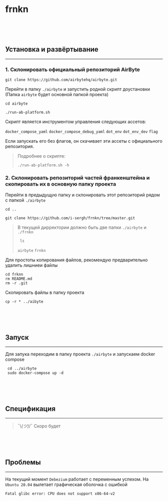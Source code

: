 # frnkn

<br><br><br>


## Установка и развёртывание

---

### 1. Склонировать официальный репозиторий AirByte

  ```
  git clone https://github.com/airbytehq/airbyte.git
  ```
  
Перейти в папку `./airbyte` и запустить родной скрипт доустановки
(Папка `airbyte` будет основной папкой проекта)
  ```
  cd airbyte

  ./run-ab-platform.sh
  ```
Скрипт является инструментом управления следующих ассетов:
  <p>
    
  `docker_compose_yaml` `docker_compose_debug_yaml` `dot_env` `dot_env_dev` `flag`
  </p>
  <p>
Если запускать его без флагов, он скачивает эти ассеты с официального репозитория.
  </p>
  
  >Подробнее о скрипте:
  >```
  >./run-ab-platform.sh -h 
  >```

  
###  2. Склонировать репозиторий частей франкенштейна и скопировать их в основную папку проекта

Перейти в предыдущую папку и склонировать этот репозиторий рядом с папкой `./airbyte`
```
cd ..

git clone https://github.com/i-sergh/frnkn/tree/master.git
```

> В текущей дирректории должно быть две папки `./airbyte` и `./frnkn`
> ```
>  ls
> ```
>  `airbyte` `frnkn`

Для простоты копирования файлов, рекомендую предварительно удалить лишниеи файлы
```
cd frknn
rm README.md
rm -r .git
```
Скопировать файлы в папку проекта
```
cp -r * ../aibyte
```

<br><br><br>

## Запуск

---

Для запука переходим в папку проекта `./airbyte` и запускаем docker compose
```
 cd ../airbyte
 sudo docker-compose up -d
```
<br><br><br>

## Спецификация

---

> ¯\\_(ツ)_/¯ Скоро будет

<br><br><br>

## Проблемы

---

 На текущий момент `Debezium` работает с переменным успехом. На `Ubuntu 20.04` вылетает графическая оболочка с ошибкой 

 ```stderr
Fatal glibc error: CPU does not support x86-64-v2
```
